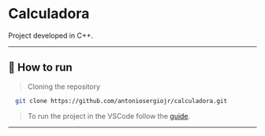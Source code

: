 ﻿# Calculadora

Project developed in C++. 

---

## 🚀 How to run

  > Cloning the repository
  ```bash    
    git clone https://github.com/antoniosergiojr/calculadora.git
  ```

  > To run the project in the VSCode follow the [guide](https://code.visualstudio.com/docs/languages/cpp).
---


